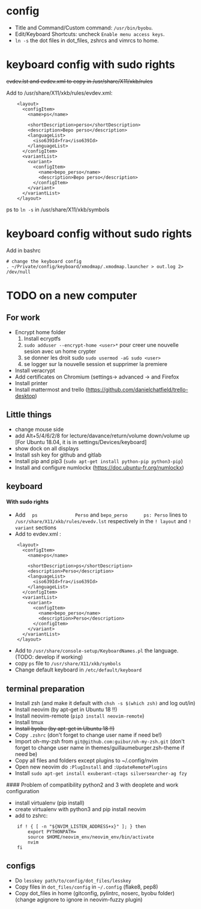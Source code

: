 # config
- Title and Command/Custom command: `/usr/bin/byobu`.
- Edit/Keyboard Shortcuts: uncheck `Enable menu access keys`.
- `ln -s` the dot files in dot_files, zshrcs and vimrcs to home.

# keyboard config with sudo rights
~~evdev.lst and evdev.xml to copy in /usr/share/X11/xkb/rules~~

Add to /usr/share/X11/xkb/rules/evdev.xml:
```
    <layout>
      <configItem>
        <name>ps</name>
        
        <shortDescription>perso</shortDescription>
        <description>Bepo perso</description>
        <languageList>
          <iso639Id>fra</iso639Id>
        </languageList>
      </configItem>
      <variantList>
        <variant>
          <configItem>
            <name>bepo_perso</name>
            <description>Bepo perso</description>
          </configItem>
        </variant>
      </variantList>
    </layout>
```

ps to `ln -s` in /usr/share/X11/xkb/symbols

# keyboard config without sudo rights

Add in bashrc
```
# change the keyboard config
. ~/Private/config/keyboard/xmodmap/.xmodmap.launcher > out.log 2> /dev/null

```

# TODO on a new computer

## For work
- Encrypt home folder
   1. Install ecryptfs
   1. `sudo adduser --encrypt-home <user>*` pour creer une nouvelle sesion avec un home crypter
   2. se donner les droit sudo `sudo usermod -aG sudo <user>`
   3. se logger sur la nouvelle session et supprimer la premiere
- Install veracrypt
- Add certificates on Chromium (settings-> advanced ->  and Firefox
- Install printer
- Install mattermost and trello (https://github.com/danielchatfield/trello-desktop)

## Little things
- change mouse side
- add Alt+5/4/6/2/8 for lecture/davance/return/volume down/volume up [For Ubuntu 18.04, it is in settings/Devices/keyboard]
- show dock on all displays
- Install ssh key for github and gitlab
- Install pip and pip3 (`sudo apt-get install python-pip python3-pip`)
- Install and configure numlockx (https://doc.ubuntu-fr.org/numlockx)

## keyboard
#### With sudo rights
- Add `  ps              Perso` and `bepo_perso      ps: Perso` lines to `/usr/share/X11/xkb/rules/evedv.lst` respectively in the `! layout` and `! variant` sections
- Add to evdev.xml :
```
    <layout>
      <configItem>
        <name>ps</name>
        
        <shortDescription>ps</shortDescription>
        <description>Perso</description>
        <languageList>
          <iso639Id>fra</iso639Id>
        </languageList>
      </configItem>
      <variantList>
        <variant>
          <configItem>
            <name>bepo_perso</name>
            <description>Perso</description>
          </configItem>
        </variant>
      </variantList>
    </layout>
```
- Add to `/usr/share/console-setup/KeyboardNames.pl` the language. (TODO: develop if working)
- copy `ps` file to `/usr/share/X11/xkb/symbols`
- Change default keyboard in `/etc/default/keyboard`

## terminal preparation
- Install zsh (and make it default with `chsh -s $(which zsh)` and log out/in)
- Install neovim (by apt-get in Ubuntu 18 !!)
- Install neovim-remote (`pip3 install neovim-remote`)
- Install tmux
- ~~Install byobu (by apt-get in Ubuntu 18 !!)~~
- Copy `.zshrc` (don't forget to change user name if need be!)
- Import oh-my-zsh from `git@github.com:guibur/oh-my-zsh.git` (don't forget to change user name in themes/guillaumeburger.zsh-theme if need be)
- Copy all files and folders except plugins to ~/.config/nvim
- Open new neovim do `:PlugInstall` and `:UpdateRemotePlugins`
- Install `sudo apt-get install exuberant-ctags silversearcher-ag fzy`

#### Problem of compatibility python2 and 3 with deoplete and work configuration
- install virtualenv (pip install)
- create virtualenv with python3 and pip install neovim
- add to zshrc:
```
    if ! { [ -n "${NVIM_LISTEN_ADDRESS+x}" ]; } then
        export PYTHONPATH=
        source $HOME/neovim_env/neovim_env/bin/activate
        nvim
    fi
```

## configs
- Do `lesskey path/to/config/dot_files/lesskey`
- Copy files in `dot_files/config` in `~/.config` (flake8, pep8)
- Copy dot_files in home (gitconfig, pylintrc, noserc, byobu folder)
(change agignore to ignore in neovim-fuzzy plugin)
